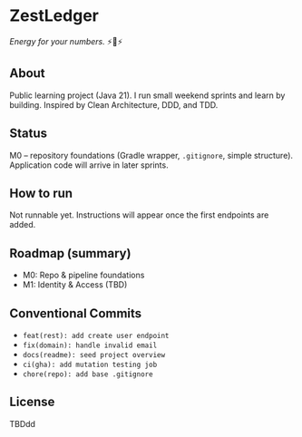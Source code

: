# ZestLedger
*Energy for your numbers.* ⚡️📒⚡️

## About
Public learning project (Java 21). I run small weekend sprints and learn by building.
Inspired by Clean Architecture, DDD, and TDD.

## Status
M0 – repository foundations (Gradle wrapper, `.gitignore`, simple structure). Application code will arrive in later sprints.

## How to run
Not runnable yet. Instructions will appear once the first endpoints are added.

## Roadmap (summary)
- M0: Repo & pipeline foundations
- M1: Identity & Access (TBD)

## Conventional Commits 
- `feat(rest): add create user endpoint`
- `fix(domain): handle invalid email`
- `docs(readme): seed project overview`
- `ci(gha): add mutation testing job`
- `chore(repo): add base .gitignore`

## License
TBDdd